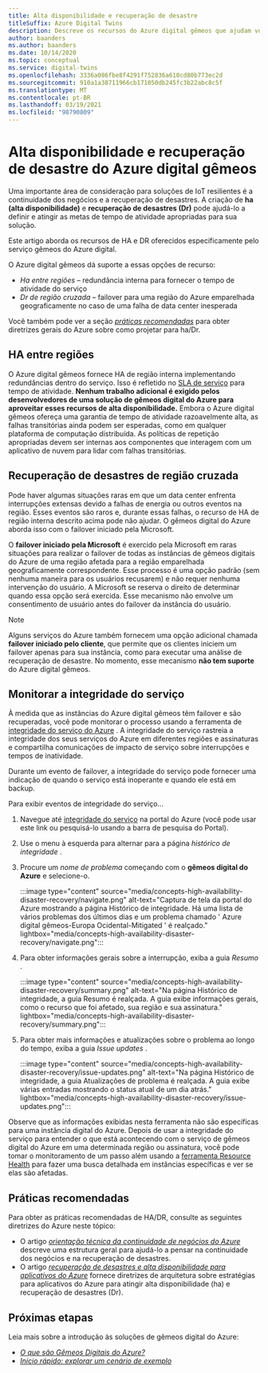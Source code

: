 ```yaml
---
title: Alta disponibilidade e recuperação de desastre
titleSuffix: Azure Digital Twins
description: Descreve os recursos do Azure digital gêmeos que ajudam você a criar soluções de IoT do Azure altamente disponíveis com recursos de recuperação de desastre.
author: baanders
ms.author: baanders
ms.date: 10/14/2020
ms.topic: conceptual
ms.service: digital-twins
ms.openlocfilehash: 3336a086fbe8f4291f752836a610cd80b773ec2d
ms.sourcegitcommit: 910a1a38711966cb171050db245fc3b22abc8c5f
ms.translationtype: MT
ms.contentlocale: pt-BR
ms.lasthandoff: 03/19/2021
ms.locfileid: "98790809"
---
```

# <a name="azure-digital-twins-high-availability-and-disaster-recovery"></a>Alta disponibilidade e recuperação de desastre do Azure digital gêmeos

Uma importante área de consideração para soluções de IoT resilientes é a continuidade dos negócios e a recuperação de desastres. A criação de **ha (alta disponibilidade)** e **recuperação de desastres (Dr)** pode ajudá-lo a definir e atingir as metas de tempo de atividade apropriadas para sua solução.

Este artigo aborda os recursos de HA e DR oferecidos especificamente pelo serviço gêmeos do Azure digital.

O Azure digital gêmeos dá suporte a essas opções de recurso:
* *Ha entre regiões* – redundância interna para fornecer o tempo de atividade do serviço
* *Dr de região cruzada* – failover para uma região do Azure emparelhada geograficamente no caso de uma falha de data center inesperada

Você também pode ver a seção [*práticas recomendadas*](#best-practices) para obter diretrizes gerais do Azure sobre como projetar para ha/Dr.

## <a name="intra-region-ha"></a>HA entre regiões
 
O Azure digital gêmeos fornece HA de região interna implementando redundâncias dentro do serviço. Isso é refletido no [SLA de serviço](https://azure.microsoft.com/support/legal/sla/digital-twins) para tempo de atividade. **Nenhum trabalho adicional é exigido pelos desenvolvedores de uma solução de gêmeos digital do Azure para aproveitar esses recursos de alta disponibilidade.** Embora o Azure digital gêmeos ofereça uma garantia de tempo de atividade razoavelmente alta, as falhas transitórias ainda podem ser esperadas, como em qualquer plataforma de computação distribuída. As políticas de repetição apropriadas devem ser internas aos componentes que interagem com um aplicativo de nuvem para lidar com falhas transitórias.

## <a name="cross-region-dr"></a>Recuperação de desastres de região cruzada

Pode haver algumas situações raras em que um data center enfrenta interrupções extensas devido a falhas de energia ou outros eventos na região. Esses eventos são raros e, durante essas falhas, o recurso de HA de região interna descrito acima pode não ajudar. O gêmeos digital do Azure aborda isso com o failover iniciado pela Microsoft.

O **failover iniciado pela Microsoft** é exercido pela Microsoft em raras situações para realizar o failover de todas as instâncias de gêmeos digitais do Azure de uma região afetada para a região emparelhada geograficamente correspondente. Esse processo é uma opção padrão (sem nenhuma maneira para os usuários recusarem) e não requer nenhuma intervenção do usuário. A Microsoft se reserva o direito de determinar quando essa opção será exercida. Esse mecanismo não envolve um consentimento de usuário antes do failover da instância do usuário.

>[!NOTE]
> Alguns serviços do Azure também fornecem uma opção adicional chamada **failover iniciado pelo cliente**, que permite que os clientes iniciem um failover apenas para sua instância, como para executar uma análise de recuperação de desastre. No momento, esse mecanismo **não tem suporte** do Azure digital gêmeos. 

## <a name="monitor-service-health"></a>Monitorar a integridade do serviço

À medida que as instâncias do Azure digital gêmeos têm failover e são recuperadas, você pode monitorar o processo usando a ferramenta de [integridade do serviço do Azure](../service-health/service-health-overview.md) . A integridade do serviço rastreia a integridade dos seus serviços do Azure em diferentes regiões e assinaturas e compartilha comunicações de impacto de serviço sobre interrupções e tempos de inatividade.

Durante um evento de failover, a integridade do serviço pode fornecer uma indicação de quando o serviço está inoperante e quando ele está em backup.

Para exibir eventos de integridade do serviço...
1. Navegue até [integridade do serviço](https://portal.azure.com/?feature.customportal=false#blade/Microsoft_Azure_Health/AzureHealthBrowseBlade/serviceIssues) na portal do Azure (você pode usar este link ou pesquisá-lo usando a barra de pesquisa do Portal).
1. Use o menu à esquerda para alternar para a página *histórico de integridade* .
1. Procure um *nome de problema* começando com o **gêmeos digital do Azure** e selecione-o.

    :::image type="content" source="media/concepts-high-availability-disaster-recovery/navigate.png" alt-text="Captura de tela da portal do Azure mostrando a página Histórico de integridade. Há uma lista de vários problemas dos últimos dias e um problema chamado ' Azure digital gêmeos-Europa Ocidental-Mitigated ' é realçado." lightbox="media/concepts-high-availability-disaster-recovery/navigate.png":::

1. Para obter informações gerais sobre a interrupção, exiba a guia *Resumo* .

    :::image type="content" source="media/concepts-high-availability-disaster-recovery/summary.png" alt-text="Na página Histórico de integridade, a guia Resumo é realçada. A guia exibe informações gerais, como o recurso que foi afetado, sua região e sua assinatura." lightbox="media/concepts-high-availability-disaster-recovery/summary.png":::
1. Para obter mais informações e atualizações sobre o problema ao longo do tempo, exiba a guia *Issue updates* .

    :::image type="content" source="media/concepts-high-availability-disaster-recovery/issue-updates.png" alt-text="Na página Histórico de integridade, a guia Atualizações de problema é realçada. A guia exibe várias entradas mostrando o status atual de um dia atrás." lightbox="media/concepts-high-availability-disaster-recovery/issue-updates.png":::


Observe que as informações exibidas nesta ferramenta não são específicas para uma instância digital do Azure. Depois de usar a integridade do serviço para entender o que está acontecendo com o serviço de gêmeos digital do Azure em uma determinada região ou assinatura, você pode tomar o monitoramento de um passo além usando a [ferramenta Resource Health](troubleshoot-resource-health.md) para fazer uma busca detalhada em instâncias específicas e ver se elas são afetadas.

## <a name="best-practices"></a>Práticas recomendadas

Para obter as práticas recomendadas de HA/DR, consulte as seguintes diretrizes do Azure neste tópico: 
* O artigo [*orientação técnica da continuidade de negócios do Azure*](/azure/architecture/framework/resiliency/overview) descreve uma estrutura geral para ajudá-lo a pensar na continuidade dos negócios e na recuperação de desastres. 
* O artigo [*recuperação de desastres e alta disponibilidade para aplicativos do Azure*](/azure/architecture/framework/resiliency/backup-and-recovery) fornece diretrizes de arquitetura sobre estratégias para aplicativos do Azure para atingir alta disponibilidade (ha) e recuperação de desastres (Dr).

## <a name="next-steps"></a>Próximas etapas 

Leia mais sobre a introdução às soluções de gêmeos digital do Azure:
 
* [*O que são Gêmeos Digitais do Azure?*](overview.md)
* [*Início rápido: explorar um cenário de exemplo*](quickstart-adt-explorer.md)